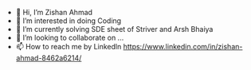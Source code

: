 - 👋 Hi, I’m Zishan Ahmad
- 👀 I’m interested in doing Coding
- 🌱 I’m currently solving SDE sheet of Striver and Arsh Bhaiya
- 💞️ I’m looking to collaborate on ...
- 📫 How to reach me by Linkedln https://www.linkedin.com/in/zishan-ahmad-8462a6214/

<!---
ZishanAhmad123/ZishanAhmad123 is a ✨ special ✨ repository because its `README.md` (this file) appears on your GitHub profile.
You can click the Preview link to take a look at your changes.
--->
